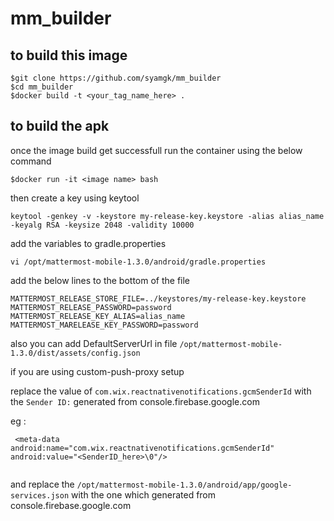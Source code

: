# mm_builder

## to build this image
```
$git clone https://github.com/syamgk/mm_builder
$cd mm_builder
$docker build -t <your_tag_name_here> .
```

## to build the apk

once the image build get successfull
run the container using the below command
```
$docker run -it <image name> bash
```

then create a key using keytool 
```
keytool -genkey -v -keystore my-release-key.keystore -alias alias_name -keyalg RSA -keysize 2048 -validity 10000
```

add the variables to gradle.properties
```
vi /opt/mattermost-mobile-1.3.0/android/gradle.properties
```

add the below lines to the bottom of the file
```
MATTERMOST_RELEASE_STORE_FILE=../keystores/my-release-key.keystore
MATTERMOST_RELEASE_PASSWORD=password
MATTERMOST_RELEASE_KEY_ALIAS=alias_name
MATTERMOST_MARELEASE_KEY_PASSWORD=password

```

also you can add DefaultServerUrl in file `/opt/mattermost-mobile-1.3.0/dist/assets/config.json`

if you are using custom-push-proxy setup 

replace the value of `com.wix.reactnativenotifications.gcmSenderId` with the `Sender ID:` generated from console.firebase.google.com

eg :
```
 <meta-data android:name="com.wix.reactnativenotifications.gcmSenderId" android:value="<SenderID_here>\0"/>
  
```
and replace the `/opt/mattermost-mobile-1.3.0/android/app/google-services.json`
with the one which generated from console.firebase.google.com


